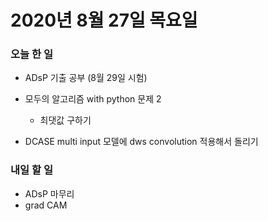 # 2020년 8월 27일 목요일 


### 오늘 한 일  

- ADsP 기출 공부 (8월 29일 시험)   
    
- 모두의 알고리즘 with python 문제 2   
    - 최댓값 구하기  
- DCASE multi input 모델에 dws convolution 적용해서 돌리기

### 내일 할 일
- ADsP 마무리   
- grad CAM    